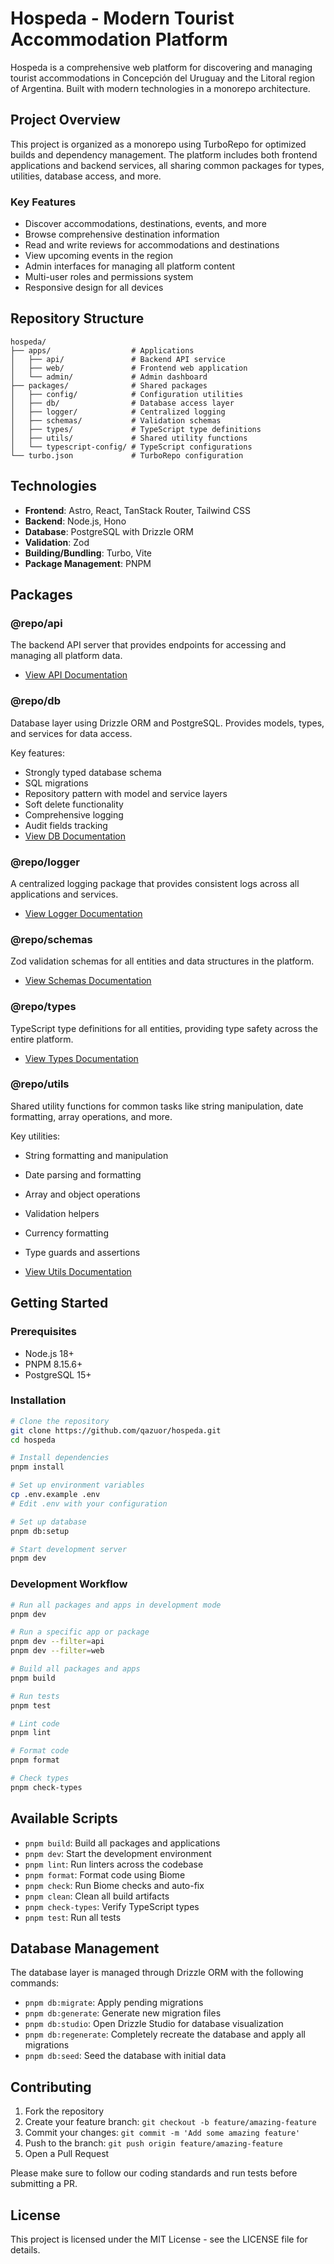# Hospeda - Modern Tourist Accommodation Platform

Hospeda is a comprehensive web platform for discovering and managing tourist accommodations in Concepción del Uruguay and the Litoral region of Argentina. Built with modern technologies in a monorepo architecture.

## Project Overview

This project is organized as a monorepo using TurboRepo for optimized builds and dependency management. The platform includes both frontend applications and backend services, all sharing common packages for types, utilities, database access, and more.

### Key Features

- Discover accommodations, destinations, events, and more
- Browse comprehensive destination information
- Read and write reviews for accommodations and destinations
- View upcoming events in the region
- Admin interfaces for managing all platform content
- Multi-user roles and permissions system
- Responsive design for all devices

## Repository Structure

```
hospeda/
├── apps/                  # Applications
│   ├── api/               # Backend API service
│   ├── web/               # Frontend web application
│   └── admin/             # Admin dashboard
├── packages/              # Shared packages
│   ├── config/            # Configuration utilities
│   ├── db/                # Database access layer
│   ├── logger/            # Centralized logging
│   ├── schemas/           # Validation schemas
│   ├── types/             # TypeScript type definitions
│   ├── utils/             # Shared utility functions
│   └── typescript-config/ # TypeScript configurations
└── turbo.json             # TurboRepo configuration
```

## Technologies

- **Frontend**: Astro, React, TanStack Router, Tailwind CSS
- **Backend**: Node.js, Hono
- **Database**: PostgreSQL with Drizzle ORM
- **Validation**: Zod
- **Building/Bundling**: Turbo, Vite
- **Package Management**: PNPM

## Packages

### @repo/api

The backend API server that provides endpoints for accessing and managing all platform data.

- [View API Documentation](./apps/api/README.md)

### @repo/db

Database layer using Drizzle ORM and PostgreSQL. Provides models, types, and services for data access.

Key features:

- Strongly typed database schema
- SQL migrations
- Repository pattern with model and service layers
- Soft delete functionality
- Comprehensive logging
- Audit fields tracking
- [View DB Documentation](./packages/db/README.md)

### @repo/logger

A centralized logging package that provides consistent logs across all applications and services.

- [View Logger Documentation](./packages/logger/README.md)

### @repo/schemas

Zod validation schemas for all entities and data structures in the platform.

- [View Schemas Documentation](./packages/schemas/README.md)

### @repo/types

TypeScript type definitions for all entities, providing type safety across the entire platform.

- [View Types Documentation](./packages/types/README.md)

### @repo/utils

Shared utility functions for common tasks like string manipulation, date formatting, array operations, and more.

Key utilities:

- String formatting and manipulation
- Date parsing and formatting
- Array and object operations
- Validation helpers
- Currency formatting
- Type guards and assertions

- [View Utils Documentation](./packages/utils/README.md)

## Getting Started

### Prerequisites

- Node.js 18+
- PNPM 8.15.6+
- PostgreSQL 15+

### Installation

```bash
# Clone the repository
git clone https://github.com/qazuor/hospeda.git
cd hospeda

# Install dependencies
pnpm install

# Set up environment variables
cp .env.example .env
# Edit .env with your configuration

# Set up database
pnpm db:setup

# Start development server
pnpm dev
```

### Development Workflow

```bash
# Run all packages and apps in development mode
pnpm dev

# Run a specific app or package
pnpm dev --filter=api
pnpm dev --filter=web

# Build all packages and apps
pnpm build

# Run tests
pnpm test

# Lint code
pnpm lint

# Format code
pnpm format

# Check types
pnpm check-types
```

## Available Scripts

- `pnpm build`: Build all packages and applications
- `pnpm dev`: Start the development environment
- `pnpm lint`: Run linters across the codebase
- `pnpm format`: Format code using Biome
- `pnpm check`: Run Biome checks and auto-fix
- `pnpm clean`: Clean all build artifacts
- `pnpm check-types`: Verify TypeScript types
- `pnpm test`: Run all tests

## Database Management

The database layer is managed through Drizzle ORM with the following commands:

- `pnpm db:migrate`: Apply pending migrations
- `pnpm db:generate`: Generate new migration files
- `pnpm db:studio`: Open Drizzle Studio for database visualization
- `pnpm db:regenerate`: Completely recreate the database and apply all migrations
- `pnpm db:seed`: Seed the database with initial data

## Contributing

1. Fork the repository
2. Create your feature branch: `git checkout -b feature/amazing-feature`
3. Commit your changes: `git commit -m 'Add some amazing feature'`
4. Push to the branch: `git push origin feature/amazing-feature`
5. Open a Pull Request

Please make sure to follow our coding standards and run tests before submitting a PR.

## License

This project is licensed under the MIT License - see the LICENSE file for details.
